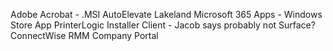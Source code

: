 Adobe Acrobat - .MSI
AutoElevate Lakeland
Microsoft 365 Apps - Windows Store App
PrinterLogic Installer Client - Jacob says probably not
Surface?
ConnectWise RMM
Company Portal

